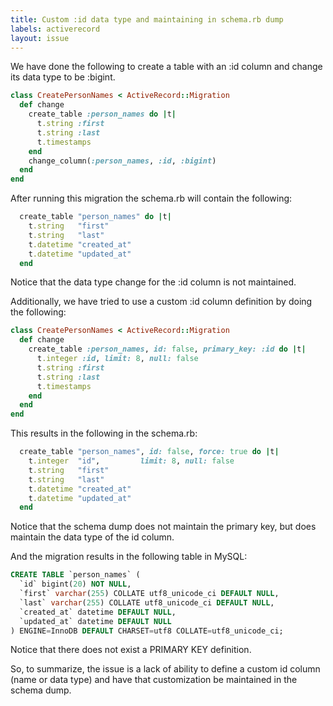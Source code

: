 ```yaml
---
title: Custom :id data type and maintaining in schema.rb dump
labels: activerecord
layout: issue
---
```


We have done the following to create a table with an :id column and change its data type to be :bigint.

``` ruby
class CreatePersonNames < ActiveRecord::Migration
  def change
    create_table :person_names do |t|
      t.string :first
      t.string :last
      t.timestamps
    end
    change_column(:person_names, :id, :bigint)
  end
end
```

After running this migration the schema.rb will contain the following:

``` ruby
  create_table "person_names" do |t|
    t.string   "first"
    t.string   "last"
    t.datetime "created_at"
    t.datetime "updated_at"
  end
```

Notice that the data type change for the :id column is not maintained.

Additionally, we have tried to use a custom :id column definition by doing the following:

``` ruby
class CreatePersonNames < ActiveRecord::Migration
  def change
    create_table :person_names, id: false, primary_key: :id do |t|
      t.integer :id, limit: 8, null: false
      t.string :first
      t.string :last
      t.timestamps
    end
  end
end
```

This results in the following in the schema.rb:

``` ruby
  create_table "person_names", id: false, force: true do |t|
    t.integer  "id",         limit: 8, null: false
    t.string   "first"
    t.string   "last"
    t.datetime "created_at"
    t.datetime "updated_at"
  end
```

Notice that the schema dump does not maintain the primary key, but does maintain the data type of the id column.

And the migration results in the following table in MySQL:

``` sql
CREATE TABLE `person_names` (
  `id` bigint(20) NOT NULL,
  `first` varchar(255) COLLATE utf8_unicode_ci DEFAULT NULL,
  `last` varchar(255) COLLATE utf8_unicode_ci DEFAULT NULL,
  `created_at` datetime DEFAULT NULL,
  `updated_at` datetime DEFAULT NULL
) ENGINE=InnoDB DEFAULT CHARSET=utf8 COLLATE=utf8_unicode_ci;
```

Notice that there does not exist a PRIMARY KEY definition.

So, to summarize, the issue is a lack of ability to define a custom id column (name or data type) and have that customization be maintained in the schema dump.

